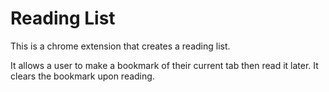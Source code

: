 Reading List
===========

This is a chrome extension that creates a reading list.

It allows a user to make a bookmark of their current tab then read it later. It clears the bookmark upon reading.
